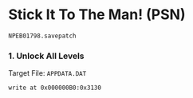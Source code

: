 #  Stick It To The Man! (PSN) 

`NPEB01798.savepatch`

### 1. Unlock All Levels

Target File: `APPDATA.DAT`

```
write at 0x000000B0:0x3130
```

